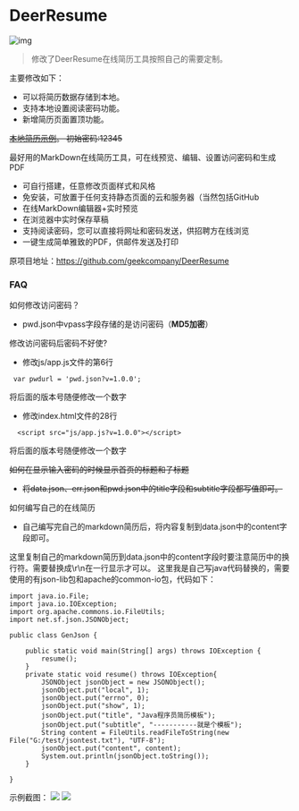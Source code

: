 DeerResume
==========

![img](http://www.jobdeer.com/img/rd.png)

> 修改了DeerResume在线简历工具按照自己的需要定制。

主要修改如下：
- 可以将简历数据存储到本地。
- 支持本地设置阅读密码功能。
- 新增简历页面置顶功能。

~~[本地简历示例](http://www.deercv.com)。
初始密码:12345~~

最好用的MarkDown在线简历工具，可在线预览、编辑、设置访问密码和生成PDF

  - 可自行搭建，任意修改页面样式和风格
  - 免安装，可放置于任何支持静态页面的云和服务器（当然包括GitHub
  - 在线MarkDown编辑器+实时预览
  - 在浏览器中实时保存草稿
  - 支持阅读密码，您可以直接将网址和密码发送，供招聘方在线浏览
  - 一键生成简单雅致的PDF，供邮件发送及打印
  
原项目地址：https://github.com/geekcompany/DeerResume




### FAQ

如何修改访问密码？
- pwd.json中vpass字段存储的是访问密码（**MD5加密**）

修改访问密码后密码不好使?
- 修改js/app.js文件的第6行
```
 var pwdurl = 'pwd.json?v=1.0.0';
```
将后面的版本号随便修改一个数字
- 修改index.html文件的28行
```
  <script src="js/app.js?v=1.0.0"></script>
```
将后面的版本号随便修改一个数字

~~如何在显示输入密码的时候显示首页的标题和子标题~~
- ~~将data.json、err.json和pwd.json中的title字段和subtitle字段都写值即可。~~

如何编写自己的在线简历
- 自己编写完自己的markdown简历后，将内容复制到data.json中的content字段即可。


这里复制自己的markdown简历到data.json中的content字段时要注意简历中的换行符。需要替换成\r\n在一行显示才可以。
这里我是自己写java代码替换的，需要使用的有json-lib包和apache的common-io包，代码如下：
```
import java.io.File;
import java.io.IOException;
import org.apache.commons.io.FileUtils;
import net.sf.json.JSONObject;

public class GenJson {

	public static void main(String[] args) throws IOException {
		resume();
	}
	private static void resume() throws IOException{
		JSONObject jsonObject = new JSONObject();
		jsonObject.put("local", 1);
		jsonObject.put("errno", 0);
		jsonObject.put("show", 1);
		jsonObject.put("title", "Java程序员简历模板");
		jsonObject.put("subtitle", "-----------就是个模板");
		String content = FileUtils.readFileToString(new File("G:/test/jsontest.txt"), "UTF-8");
		jsonObject.put("content", content);
		System.out.println(jsonObject.toString());
	}
	
}
```
示例截图：
![][1]
![][2]

[1]:http://ofv7c2awe.bkt.clouddn.com/mima.jpg
[2]:http://ofv7c2awe.bkt.clouddn.com/DeerResume.jpg

